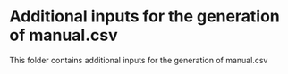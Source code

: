 # Additional inputs for the generation of manual.csv

This folder contains additional inputs for the generation of manual.csv
